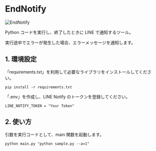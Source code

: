 # EndNotify

![EndNotify](https://github.com/obakekaiware/EndNotify/assets/49265616/2616b13a-043f-4e2f-9b99-88bf9ebdbe8f)

Python コードを実行し、終了したときに LINE で通知するツール。

実行途中でエラーが発生した場合、エラーメッセージを通知します。

## 1. 環境設定

「requirements.txt」を利用して必要なライブラリをインストールしてください。

```shell
pip install -r requirements.txt
```

「.env」を作成し、LINE Notify のトークンを登録してください。

```
LINE_NOTIFY_TOKEN = "Your Token"
```

## 2. 使い方

引数を実行コードとして、main 関数を起動します。

```shell
python main.py "python sample.py --a=1"
```

